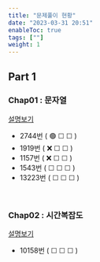 ```yaml
---
title: "문제풀이 현황"
date: "2023-03-31 20:51"
enableToc: true
tags: [""]
weight: 1
---
```


## Part 1
### Chap01 : 문자열

[설명보기](brain/Lecture/fastcampus-algo/part1-4/p1-ch01)

- 2744번 (  🟢  ☐  ☐  )
- 1919번 (  ❌  ☐  ☐  )
- 1157번 (  ❌  ☐  ☐  )
- 1543번 (  ☐  ☐  ☐  )
- 13223번 (  ☐  ☐  ☐  )

<br>

### Chap02 : 시간복잡도

[설명보기](brain/Lecture/fastcampus-algo/part1-4/p1-ch02)

- 10158번 (  ☐  ☐  ☐  )





